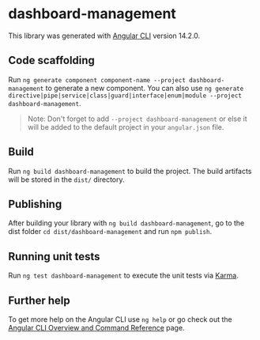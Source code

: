 # dashboard-management

This library was generated with [Angular CLI](https://github.com/angular/angular-cli) version
14.2.0.

## Code scaffolding

Run `ng generate component component-name --project dashboard-management` to generate a new
component. You can also use
`ng generate directive|pipe|service|class|guard|interface|enum|module --project dashboard-management`.

> Note: Don't forget to add `--project dashboard-management` or else it will be added to the default
> project in your `angular.json` file.

## Build

Run `ng build dashboard-management` to build the project. The build artifacts will be stored in the
`dist/` directory.

## Publishing

After building your library with `ng build dashboard-management`, go to the dist folder
`cd dist/dashboard-management` and run `npm publish`.

## Running unit tests

Run `ng test dashboard-management` to execute the unit tests via
[Karma](https://karma-runner.github.io).

## Further help

To get more help on the Angular CLI use `ng help` or go check out the
[Angular CLI Overview and Command Reference](https://angular.io/cli) page.
